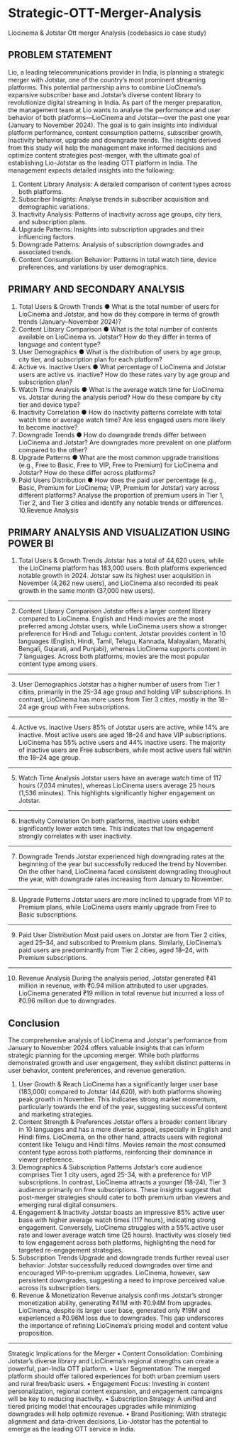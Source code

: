 # Strategic-OTT-Merger-Analysis
Liocinema &amp; Jotstar Ott merger Analysis (codebasics.io case study)

## PROBLEM STATEMENT
Lio, a leading telecommunications provider in India, is planning a strategic merger with Jotstar, one of the country’s most prominent streaming platforms. This potential partnership aims to combine LioCinema’s expansive subscriber base and Jotstar’s diverse content library to revolutionize digital streaming in India. As part of the merger preparation, the management team at Lio wants to analyse the performance and user behavior of both platforms—LioCinema and Jotstar—over the past one year (January to November 2024). The goal is to gain insights into individual platform performance, content consumption patterns, subscriber growth, Inactivity behavior, upgrade and downgrade trends. The insights derived from this study will help the management make informed decisions and optimize content strategies post-merger, with the ultimate goal of establishing Lio-Jotstar as the leading OTT platform in India. 
The management expects detailed insights into the following: 
1. Content Library Analysis: A detailed comparison of content types across both platforms. 
2. Subscriber Insights: Analyse trends in subscriber acquisition and demographic variations.
3. Inactivity Analysis: Patterns of inactivity across age groups, city tiers, and subscription plans. 
4. Upgrade Patterns: Insights into subscription upgrades and their influencing factors. 
5. Downgrade Patterns: Analysis of subscription downgrades and associated trends. 
6. Content Consumption Behavior: Patterns in total watch time, device preferences, and variations by user demographics.

## PRIMARY AND SECONDARY ANALYSIS
1. Total Users & Growth Trends 
● What is the total number of users for LioCinema and Jotstar, and how do they compare in terms of growth trends (January–November 2024)? 
2. Content Library Comparison 
● What is the total number of contents available on LioCinema vs. Jotstar? How do they differ in terms of language and content type? 
3. User Demographics 
● What is the distribution of users by age group, city tier, and subscription plan for each platform? 
4. Active vs. Inactive Users 
● What percentage of LioCinema and Jotstar users are active vs. inactive? How do these rates vary by age group and subscription plan? 
5. Watch Time Analysis ● What is the average watch time for LioCinema vs. Jotstar during the analysis period? How do these compare by city tier and device type? 
6. Inactivity Correlation ● How do inactivity patterns correlate with total watch time or average watch time? Are less engaged users more likely to become inactive? 
7. Downgrade Trends ● How do downgrade trends differ between LioCinema and Jotstar? Are downgrades more prevalent on one platform compared to the other? 
8. Upgrade Patterns ● What are the most common upgrade transitions (e.g., Free to Basic, Free to VIP, Free to Premium) for LioCinema and Jotstar? How do these differ across platforms? 
9. Paid Users Distribution ● How does the paid user percentage (e.g., Basic, Premium for LioCinema; VIP, Premium for Jotstar) vary across different platforms? Analyse the proportion of premium users in Tier 1, Tier 2, and Tier 3 cities and identify any notable trends or differences.
10.Revenue Analysis
## PRIMARY ANALYSIS AND VISUALIZATION USING POWER BI
1. Total Users & Growth Trends
Jotstar has a total of 44,620 users, while the LioCinema platform has 183,000 users. Both platforms experienced notable growth in 2024. Jotstar saw its highest user acquisition in November (4,262 new users), and LioCinema also recorded its peak growth in the same month (37,000 new users).
________________________________________
2. Content Library Comparison
Jotstar offers a larger content library compared to LioCinema. English and Hindi movies are the most preferred among Jotstar users, while LioCinema users show a stronger preference for Hindi and Telugu content.
Jotstar provides content in 10 languages (English, Hindi, Tamil, Telugu, Kannada, Malayalam, Marathi, Bengali, Gujarati, and Punjabi), whereas LioCinema supports content in 7 languages.
Across both platforms, movies are the most popular content type among users.
________________________________________
3. User Demographics
Jotstar has a higher number of users from Tier 1 cities, primarily in the 25–34 age group and holding VIP subscriptions. In contrast, LioCinema has more users from Tier 3 cities, mostly in the 18–24 age group with Free subscriptions.
________________________________________
4. Active vs. Inactive Users
85% of Jotstar users are active, while 14% are inactive. Most active users are aged 18–24 and have VIP subscriptions.
LioCinema has 55% active users and 44% inactive users. The majority of inactive users are Free subscribers, while most active users fall within the 18–24 age group.
________________________________________
5. Watch Time Analysis
Jotstar users have an average watch time of 117 hours (7,034 minutes), whereas LioCinema users average 25 hours (1,536 minutes). This highlights significantly higher engagement on Jotstar.
________________________________________
6. Inactivity Correlation
On both platforms, inactive users exhibit significantly lower watch time. This indicates that low engagement strongly correlates with user inactivity.
________________________________________
7. Downgrade Trends
Jotstar experienced high downgrading rates at the beginning of the year but successfully reduced the trend by November. On the other hand, LioCinema faced consistent downgrading throughout the year, with downgrade rates increasing from January to November.
________________________________________
8. Upgrade Patterns
Jotstar users are more inclined to upgrade from VIP to Premium plans, while LioCinema users mainly upgrade from Free to Basic subscriptions.
________________________________________
9. Paid User Distribution
Most paid users on Jotstar are from Tier 2 cities, aged 25–34, and subscribed to Premium plans.
Similarly, LioCinema’s paid users are predominantly from Tier 2 cities, aged 18–24, with Premium subscriptions.
________________________________________
10. Revenue Analysis
During the analysis period, Jotstar generated ₹41 million in revenue, with ₹0.94 million attributed to user upgrades. LioCinema generated ₹19 million in total revenue but incurred a loss of ₹0.96 million due to downgrades.



## Conclusion
The comprehensive analysis of LioCinema and Jotstar's performance from January to November 2024 offers valuable insights that can inform strategic planning for the upcoming merger. While both platforms demonstrated growth and user engagement, they exhibit distinct patterns in user behavior, content preferences, and revenue generation.
1. User Growth & Reach
LioCinema has a significantly larger user base (183,000) compared to Jotstar (44,620), with both platforms showing peak growth in November. This indicates strong market momentum, particularly towards the end of the year, suggesting successful content and marketing strategies.
2. Content Strength & Preferences
Jotstar offers a broader content library in 10 languages and has a more diverse appeal, especially in English and Hindi films. LioCinema, on the other hand, attracts users with regional content like Telugu and Hindi films. Movies remain the most consumed content type across both platforms, reinforcing their dominance in viewer preference.
3. Demographics & Subscription Patterns
Jotstar’s core audience comprises Tier 1 city users, aged 25-34, with a preference for VIP subscriptions. In contrast, LioCinema attracts a younger (18-24), Tier 3 audience primarily on free subscriptions. These insights suggest that post-merger strategies should cater to both premium urban viewers and emerging rural digital consumers.
4. Engagement & Inactivity
Jotstar boasts an impressive 85% active user base with higher average watch times (117 hours), indicating strong engagement. Conversely, LioCinema struggles with a 55% active user rate and lower average watch time (25 hours). Inactivity was closely tied to low engagement across both platforms, highlighting the need for targeted re-engagement strategies.
5. Subscription Trends
Upgrade and downgrade trends further reveal user behavior: Jotstar successfully reduced downgrades over time and encouraged VIP-to-premium upgrades. LioCinema, however, saw persistent downgrades, suggesting a need to improve perceived value across its subscription tiers.
6. Revenue & Monetization
Revenue analysis confirms Jotstar’s stronger monetization ability, generating ₹41M with ₹0.94M from upgrades. LioCinema, despite its larger user base, generated only ₹19M and experienced a ₹0.96M loss due to downgrades. This gap underscores the importance of refining LioCinema’s pricing model and content value proposition.
________________________________________
Strategic Implications for the Merger
•	Content Consolidation: Combining Jotstar’s diverse library and LioCinema’s regional strengths can create a powerful, pan-India OTT platform.
•	User Segmentation: The merged platform should offer tailored experiences for both urban premium users and rural free/basic users.
•	Engagement Focus: Investing in content personalization, regional content expansion, and engagement campaigns will be key to reducing inactivity.
•	Subscription Strategy: A unified and tiered pricing model that encourages upgrades while minimizing downgrades will help optimize revenue.
•	Brand Positioning: With strategic alignment and data-driven decisions, Lio-Jotstar has the potential to emerge as the leading OTT service in India.

       


